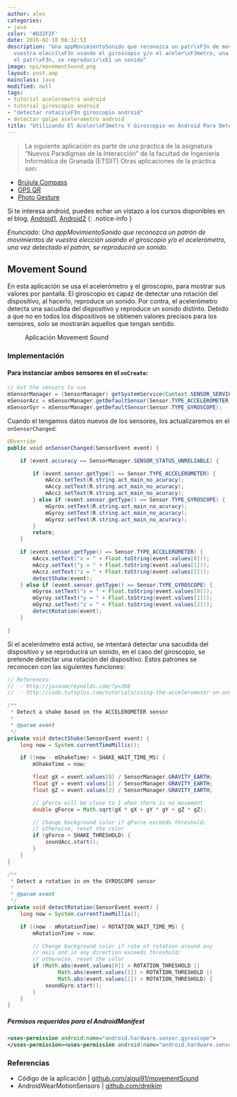 ```yaml
---
author: alex
categories:
- java
color: '#D32F2F'
date: 2016-02-18 08:32:53
description: "Una appMovimientoSonido que reconozca un patr\xF3n de movimientos de
  vuestra elecci\xF3n usando el giroscopio y/o el aceler\xF3metro, una vez detectado
  el patr\xF3n, se reproducir\xE1 un sonido"
image: npi/movementSound.png
layout: post.amp
mainclass: java
modified: null
tags:
- tutorial acelerometro android
- tutorial giroscopio android
- "detectar rotaci\xF3n giroscopio android"
- detectar golpe acelerometro android
title: "Utilizando El Aceler\xF3metro Y Giroscopio en Android Para Detectar Movimientos"
---
```


>La siguiente aplicación es parte de una práctica de la asignatura “Nuevos Paradigmas de la Interacción” de la facultad de Ingeniería Informática de Granada (ETSIIT) Otras aplicaciones de la práctica son:

- [Brújula Compass](/brujula-android-asr-voz)
- [GPS QR](/programar-navegador-gps-android)
- [Photo Gesture](/patron-desbloqueo-android)

<!--more--><!--ad-->

Si te interesa android, puedes echar un vistazo a los cursos disponibles en el blog, [Android1](/curso-programacion-android/ "Curso de Android"), [Android2](/android/ "Curso nuevo de Android")
{: .notice-info }

_Enunciado: Una appMovimientoSonido que reconozca un patrón de movimientos de vuestra elección usando el giroscopio y/o el acelerómetro, una vez detectado el patrón, se reproducirá un sonido._

## Movement Sound

En esta aplicación se usa el acelerómetro y el giroscopio, para mostrar sus valores por pantalla. El giroscopio es capaz de detectar una rotación del dispositivo, al hacerlo, reproduce un sonido. Por contra, el acelerómetro detecta una sacudida del dispositivo y reproduce un sonido distinto. Debido a que no en todos los dispositivos se obtienen valores precisos para los sensores, solo se mostrarán aquellos que tengan sentido.

<figure>
<a href="/img/npi/movementSound.png"><amp-img on="tap:lightbox1" role="button" tabindex="0" layout="responsive" src="/img/npi/movementSound.png" title="Aplicación Movement Sound" alt="Aplicación Movement Sound" width="338px" height="600px" /></a>
<span class="image-credit">Aplicación Movement Sound</span>
</figure>

### Implementación

#### Para instanciar ambos sensores en el `onCreate`:

```java
// Get the sensors to use
mSensorManager = (SensorManager) getSystemService(Context.SENSOR_SERVICE);
mSensorAcc = mSensorManager.getDefaultSensor(Sensor.TYPE_ACCELEROMETER);
mSensorGyr = mSensorManager.getDefaultSensor(Sensor.TYPE_GYROSCOPE);
```

Cuando el tengamos datos nuevos de los sensores, los actualizaremos en el `onSensorChanged`:

```java
@Override
public void onSensorChanged(SensorEvent event) {

    if (event.accuracy == SensorManager.SENSOR_STATUS_UNRELIABLE) {

        if (event.sensor.getType() == Sensor.TYPE_ACCELEROMETER) {
            mAccx.setText(R.string.act_main_no_acuracy);
            mAccy.setText(R.string.act_main_no_acuracy);
            mAccz.setText(R.string.act_main_no_acuracy);
        } else if (event.sensor.getType() == Sensor.TYPE_GYROSCOPE) {
            mGyrox.setText(R.string.act_main_no_acuracy);
            mGyroy.setText(R.string.act_main_no_acuracy);
            mGyroz.setText(R.string.act_main_no_acuracy);
        }
        return;
    }

    if (event.sensor.getType() == Sensor.TYPE_ACCELEROMETER) {
        mAccx.setText("x = " + Float.toString(event.values[0]));
        mAccy.setText("y = " + Float.toString(event.values[1]));
        mAccz.setText("z = " + Float.toString(event.values[2]));
        detectShake(event);
    } else if (event.sensor.getType() == Sensor.TYPE_GYROSCOPE) {
        mGyrox.setText("x = " + Float.toString(event.values[0]));
        mGyroy.setText("y = " + Float.toString(event.values[1]));
        mGyroz.setText("z = " + Float.toString(event.values[2]));
        detectRotation(event);
    }

}
```

Si el acelerómetro está activo, se intentará detectar una sacudida del dispositivo y se reproducirá un sonido, en el caso del giroscopio, se pretende detectar una rotación del dispositivo. Estos patrones se reconocen con las siguientes funciones:

```java
// References:
//  - http://jasonmcreynolds.com/?p=388
//  - http://code.tutsplus.com/tutorials/using-the-accelerometer-on-android--mobile-22125

/**
 * Detect a shake based on the ACCELEROMETER sensor
 *
 * @param event
 */
private void detectShake(SensorEvent event) {
    long now = System.currentTimeMillis();

    if ((now - mShakeTime) > SHAKE_WAIT_TIME_MS) {
        mShakeTime = now;

        float gX = event.values[0] / SensorManager.GRAVITY_EARTH;
        float gY = event.values[1] / SensorManager.GRAVITY_EARTH;
        float gZ = event.values[2] / SensorManager.GRAVITY_EARTH;

        // gForce will be close to 1 when there is no movement
        double gForce = Math.sqrt(gX * gX + gY * gY + gZ * gZ);

        // Change background color if gForce exceeds threshold;
        // otherwise, reset the color
        if (gForce > SHAKE_THRESHOLD) {
            soundAcc.start();
        }
    }
}

/**
 * Detect a rotation in on the GYROSCOPE sensor
 *
 * @param event
 */
private void detectRotation(SensorEvent event) {
    long now = System.currentTimeMillis();

    if ((now - mRotationTime) > ROTATION_WAIT_TIME_MS) {
        mRotationTime = now;

        // Change background color if rate of rotation around any
        // axis and in any direction exceeds threshold;
        // otherwise, reset the color
        if (Math.abs(event.values[0]) > ROTATION_THRESHOLD ||
                Math.abs(event.values[1]) > ROTATION_THRESHOLD ||
                Math.abs(event.values[2]) > ROTATION_THRESHOLD) {
            soundGyro.start();
        }
    }
}
```

##### Permisos requeridos para el AndroidManifest

```xml
<uses-permission android:name="android.hardware.sensor.gyroscope">
</uses-permission><uses-permission android:name="android.hardware.sensor.accelerometer">
```


### Referencias

- Código de la aplicación \| [github.com/algui91/movementSound](https://github.com/algui91/grado_informatica_npi/tree/master/Android/MovementSound)
- AndroidWearMotionSensors \| [github.com/drejkim](https://github.com/drejkim/AndroidWearMotionSensors)
</uses-permission>
